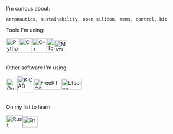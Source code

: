 I'm curious about: 
```
aeronautics, sustainability, open silicon, mems, control, bio
```

Tools I'm using:
<!-- Programing languages -->
<div id="programming-lang" style="display: flex; align-items: center;">
    <img align="center" alt="Python" height="40" width="35" src="https://github.com/luccareinehr/luccareinehr/assets/75084099/75fee13b-f02a-40a7-a899-3c16876d197a">
    <img align="center" alt="C" height="40" width="35" src="https://github.com/luccareinehr/luccareinehr/assets/75084099/19d2fe7e-8c41-4550-8b05-7826800f64aa">
    <img align="center" alt="C++" height="40" width="40" src="https://github.com/luccareinehr/luccareinehr/assets/75084099/cf725903-23bf-45bb-bf54-47e261e7df09">
    <img align="center" alt="Tcl" height="40" width="20" src="https://github.com/luccareinehr/luccareinehr/assets/75084099/5d25404a-d3b9-43c3-987b-7ed6f313edfa">
    <img align="center" alt="MATLAB" height="30" width="35" src="https://github.com/luccareinehr/luccareinehr/assets/75084099/fe9a7b68-77df-4d3b-a887-8d0478d48d8d">
</div>
</br>

Other software I'm using:
<!-- Software tools -->
<div id="software-tools" style="display: flex; align-items: center;">
    <img align="center" alt="Quartus" height="30" width="30" src="https://github.com/luccareinehr/luccareinehr/assets/75084099/6faa17c7-0484-43ce-9c19-ec42812e32a7">  
    <img align="center" alt="KiCAD" height="45" width="45" src="https://github.com/luccareinehr/luccareinehr/assets/75084099/a8ceeecc-7de3-4bb3-b55e-0ac547d350a0">
    <img align="center" alt="FreeRTOS" height="30" width="75" src="https://github.com/luccareinehr/luccareinehr/assets/75084099/95bf6aa8-04be-4365-a8b5-c5d342d448c8">
    <img align="center" alt="LTspice" height="30" width="55" src="https://github.com/luccareinehr/luccareinehr/assets/75084099/6dbfcd7b-534a-45c2-828f-540bd202b7f3">
</div>
</br>

On my list to learn:
<!-- Software I want to learn -->
<div id="software-tools" style="display: flex; align-items: center;">
    <img align="center" alt="Rust" height="35" width="45" src="https://github.com/luccareinehr/luccareinehr/assets/75084099/65b4412b-0240-4b7b-ae80-a8587f036fc2">
    <img align="center" alt="Qt" height="30" width="40" src="https://github.com/luccareinehr/luccareinehr/assets/75084099/bd01cdb1-4b41-48f6-bb4a-3402e25336be">
</div>
